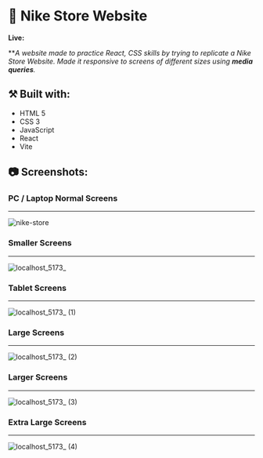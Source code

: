 # 👟 Nike Store Website

**Live:**

***A website made to practice React, CSS skills by trying to replicate a Nike Store Website. Made it responsive to screens
of different sizes using **media queries**.*

## ⚒️ Built with:
- HTML 5
- CSS 3
- JavaScript
- React
- Vite

## 📷 Screenshots:

### PC / Laptop Normal Screens
---
![nike-store](https://github.com/user-attachments/assets/26e1094e-dca3-460e-9f20-feb161e788c0)

### Smaller Screens
---
![localhost_5173_](https://github.com/user-attachments/assets/38ee87af-b9a2-4420-818d-8ec5c47a7451)

### Tablet Screens
---
![localhost_5173_ (1)](https://github.com/user-attachments/assets/fb0cfab8-48d1-460c-9d21-7528ab2e564f)

### Large Screens
---
![localhost_5173_ (2)](https://github.com/user-attachments/assets/3a06fe5c-c6a1-40bb-a418-d63986fc3ded)

### Larger Screens
---
![localhost_5173_ (3)](https://github.com/user-attachments/assets/50bce515-e94e-4de7-b830-94e0b6a85a48)

### Extra Large Screens
---
![localhost_5173_ (4)](https://github.com/user-attachments/assets/a5e81cde-92d0-487c-870a-1fecb13c1ab1)

